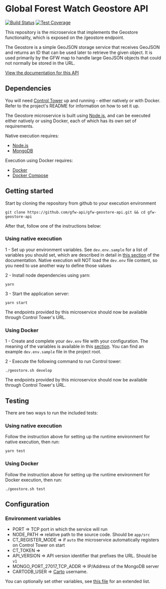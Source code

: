# Global Forest Watch Geostore API

[![Build Status](https://travis-ci.com/gfw-api/gfw-geostore-api.svg?branch=dev)](https://travis-ci.com/gfw-api/gfw-geostore-api)
[![Test Coverage](https://api.codeclimate.com/v1/badges/896da4f09a0ebb049753/test_coverage)](https://codeclimate.com/github/gfw-api/gfw-geostore-api/test_coverage)

This repository is the microservice that implements the Geostore
functionality, which is exposed on the /geostore endpoint.

The Geostore is a simple GeoJSON storage service that receives GeoJSON
and returns an ID that can be used later to retrieve the given object.
It is used primarily by the GFW map to handle large GeoJSON objects that
could not normally be stored in the URL.

[View the documentation for this
API](http://gfw-api.github.io/swagger-ui/?url=https://raw.githubusercontent.com/gfw-api/gfw-geostore-api/master/app/microservice/swagger.yml#/GeoStore)

## Dependencies

You will need [Control Tower](https://github.com/control-tower/control-tower) up and running - either natively or with Docker. Refer to the project's README for information on how to set it up.

The Geostore microservice is built using [Node.js](https://nodejs.org/en/), and can be executed either natively or using Docker, each of which has its own set of requirements.

Native execution requires:
- [Node.js](https://nodejs.org/en/)
- [MongoDB](https://www.mongodb.com/)

Execution using Docker requires:
- [Docker](https://www.docker.com/)
- [Docker Compose](https://docs.docker.com/compose/)

## Getting started

Start by cloning the repository from github to your execution environment

```
git clone https://github.com/gfw-api/gfw-geostore-api.git && cd gfw-geostore-api
```

After that, follow one of the instructions below:

### Using native execution

1 - Set up your environment variables. See `dev.env.sample` for a list of variables you should set, which are described in detail in [this section](#configuration-environment-variables) of the documentation. Native execution will NOT load the `dev.env` file content, so you need to use another way to define those values

2 - Install node dependencies using yarn:
```
yarn
```

3 - Start the application server:
```
yarn start
```

The endpoints provided by this microservice should now be available through Control Tower's URL.

### Using Docker

1 - Create and complete your `dev.env` file with your configuration. The meaning of the variables is available in this [section](#configuration-environment-variables). You can find an example `dev.env.sample` file in the project root.

2 - Execute the following command to run Control tower:

```
./geostore.sh develop
```

The endpoints provided by this microservice should now be available through Control Tower's URL.

## Testing

There are two ways to run the included tests:

### Using native execution

Follow the instruction above for setting up the runtime environment for native execution, then run:
```
yarn test
```

### Using Docker

Follow the instruction above for setting up the runtime environment for Docker execution, then run:
```
./geostore.sh test
```

## Configuration

### Environment variables

- PORT => TCP port in which the service will run
- NODE_PATH => relative path to the source code. Should be `app/src`
- CT_REGISTER_MODE => if `auto` the microservice automatically registers on Control Tower on start
- CT_TOKEN => 
- API_VERSION => API version identifier that prefixes the URL. Should be `v1`
- MONGO_PORT_27017_TCP_ADDR => IP/Address of the MongoDB server
- CARTODB_USER => [Carto](http://carto.com) username.

You can optionally set other variables, see [this file](config/custom-environment-variables.json) for an extended list.
